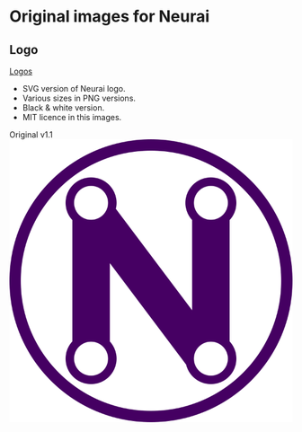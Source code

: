 # Original images for Neurai

## Logo
[Logos](logo/)

- SVG version of Neurai logo.
- Various sizes in PNG versions.
- Black & white version.
- MIT licence in this images.

Original v1.1
![](logo/neurai-logo1.1.svg)
